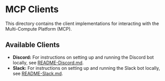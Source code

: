 # MCP Clients

This directory contains the client implementations for interacting with the Multi-Compute Platform (MCP).

## Available Clients

*   **Discord:** For instructions on setting up and running the Discord bot locally, see [README-Discord.md](./README-Discord.md).
*   **Slack:** For instructions on setting up and running the Slack bot locally, see [README-Slack.md](./README-Slack.md). 